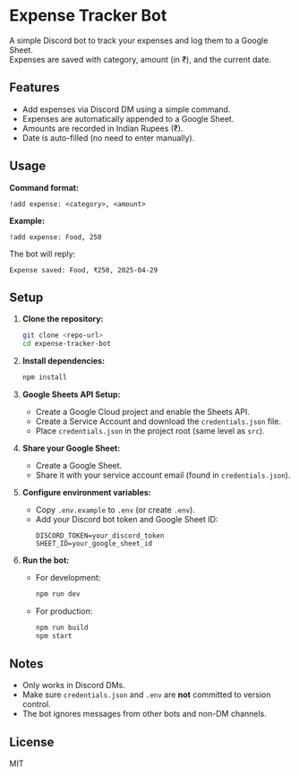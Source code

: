 # Expense Tracker Bot

A simple Discord bot to track your expenses and log them to a Google Sheet.  
Expenses are saved with category, amount (in ₹), and the current date.

## Features

- Add expenses via Discord DM using a simple command.
- Expenses are automatically appended to a Google Sheet.
- Amounts are recorded in Indian Rupees (₹).
- Date is auto-filled (no need to enter manually).

## Usage

**Command format:**

```
!add expense: <category>, <amount>
```

**Example:**

```
!add expense: Food, 250
```

The bot will reply:

```
Expense saved: Food, ₹250, 2025-04-29
```

## Setup

1. **Clone the repository:**

   ```sh
   git clone <repo-url>
   cd expense-tracker-bot
   ```

2. **Install dependencies:**

   ```sh
   npm install
   ```

3. **Google Sheets API Setup:**

   - Create a Google Cloud project and enable the Sheets API.
   - Create a Service Account and download the `credentials.json` file.
   - Place `credentials.json` in the project root (same level as `src`).

4. **Share your Google Sheet:**

   - Create a Google Sheet.
   - Share it with your service account email (found in `credentials.json`).

5. **Configure environment variables:**

   - Copy `.env.example` to `.env` (or create `.env`).
   - Add your Discord bot token and Google Sheet ID:
     ```
     DISCORD_TOKEN=your_discord_token
     SHEET_ID=your_google_sheet_id
     ```

6. **Run the bot:**
   - For development:
     ```sh
     npm run dev
     ```
   - For production:
     ```sh
     npm run build
     npm start
     ```

## Notes

- Only works in Discord DMs.
- Make sure `credentials.json` and `.env` are **not** committed to version control.
- The bot ignores messages from other bots and non-DM channels.

## License

MIT
